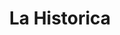 ---
title: "La Historica"
url: /ciudad-autonoma-de-buenos-aires/la-historica-armenia/
shop: Metzgerei
---